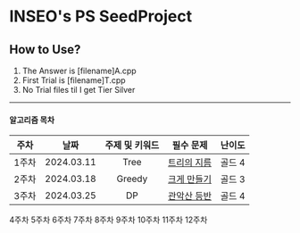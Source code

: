# INSEO's PS SeedProject
## How to Use?
1. The Answer is  [filename]A.cpp
2. First Trial is [filename]T.cpp
3. No Trial files til I get Tier Silver
---
#### 알고리즘 목차
| 주차 | 날짜 | 주제 및 키워드 | 필수 문제 | 난이도 |
|:---------:|:---------:|:---------:|:---------:|:---------:|
|1주차| 2024.03.11 | Tree | [트리의 지름](https://www.acmicpc.net/problem/1967) | 골드 4 |
|2주차| 2024.03.18 | Greedy | [크게 만들기](https://www.acmicpc.net/problem/2812) | 골드 3 |  
|3주차| 2024.03.25 | DP | [관악산 등반](https://www.acmicpc.net/problem/14699) | 골드 4 |   
4주차 
5주차
6주차
7주차
8주차
9주차
10주차
11주차
12주차